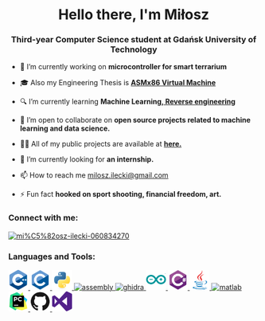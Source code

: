 <h1 align="center">Hello there, I'm Miłosz</h1>
<h3 align="center">Third-year Computer Science student at Gdańsk University of Technology</h3>

- 👷 I’m currently working on **microcontroller for smart terrarium**

- 🎓 Also my Engineering Thesis is <a href="https://git.pg.edu.pl/p1306372/assembly-virtual-machine">**ASMx86 Virtual Machine**</a>

- 🔍 I’m currently learning **Machine Learning,<a href="https://github.com/milosz-student/assembly-virtual-machine"> Reverse engineering**</a>

- 🤝 I’m open to collaborate on **open source projects related to machine learning and data science.**

- 👨‍💻 All of my public projects are available at <a href="https://github.com/milosz-student?tab=repositories">**here.**</a>

- 👀 I’m currently looking for **an internship.**

- 📫 How to reach me [milosz.ilecki@gmail.com](milosz.ilecki@gmail.com)

- ⚡ Fun fact **hooked on sport shooting, financial freedom, art.**

<h3 align="left">Connect with me:</h3>
<p align="left">
<a href="https://www.linkedin.com/in/m-ilecki/" target="blank"><img align="center" src="https://raw.githubusercontent.com/rahuldkjain/github-profile-readme-generator/master/src/images/icons/Social/linked-in-alt.svg" alt="mi%C5%82osz-ilecki-060834270" height="30" width="40" /></a>
</p>
<h3 align="left">Languages and Tools:</h3>
<p align="left"> 

<a href="https://www.w3schools.com/cpp/" target="_blank" rel="noreferrer"> <img src="https://raw.githubusercontent.com/devicons/devicon/master/icons/cplusplus/cplusplus-original.svg" alt="cplusplus" width="40" height="40"/> </a> <a href="https://www.cprogramming.com/" target="_blank" rel="noreferrer"> <img src="https://raw.githubusercontent.com/devicons/devicon/master/icons/c/c-original.svg" alt="c" width="40" height="40"/> </a> <a href="https://www.python.org" target="_blank" rel="noreferrer"> <img src="https://raw.githubusercontent.com/devicons/devicon/master/icons/python/python-original.svg" alt="python" width="40" height="40"/> </a> <a href="https://learn.microsoft.com/pl-pl/cpp/assembler/masm/masm-for-x64-ml64-exe?view=msvc-170" target="_blank" rel="noreferrer"> <img src="https://user-images.githubusercontent.com/5421823/62779160-4d8fff00-baaa-11e9-8534-d3f17248b073.png" alt="assembly" width="40" height="40"/> </a><a href="https://ghidra-sre.org/" target="_blank" rel="noreferrer"> <img src="https://user-images.githubusercontent.com/16199912/56060896-12690380-5d36-11e9-802e-8c7e70cd481e.png" alt="ghidra" width="40" height="40"/> </a><a href="https://www.arduino.cc/" target="_blank" rel="noreferrer"> <img src="https://github.com/devicons/devicon/blob/master/icons/arduino/arduino-original.svg" alt="arduino" width="40" height="40"/> </a><a href="https://www.w3schools.com/cs/" target="_blank" rel="noreferrer"> <img src="https://raw.githubusercontent.com/devicons/devicon/master/icons/csharp/csharp-original.svg" alt="csharp" width="40" height="40"/> </a> <a href="https://www.java.com" target="_blank" rel="noreferrer"> <img src="https://raw.githubusercontent.com/devicons/devicon/master/icons/java/java-original.svg" alt="java" width="40" height="40"/> </a> <a href="https://www.mathworks.com/" target="_blank" rel="noreferrer"> <img src="https://upload.wikimedia.org/wikipedia/commons/2/21/Matlab_Logo.png" alt="matlab" width="40" height="40"/> </a><a href="https://www.jetbrains.com/pycharm/" target="_blank" rel="noreferrer"> <img src="https://github.com/devicons/devicon/blob/master/icons/pycharm/pycharm-original.svg" alt="pycharm" width="40" height="40"/> </a><a href="https://github.com/" target="_blank" rel="noreferrer"> <img src="https://github.com/devicons/devicon/blob/master/icons/github/github-original.svg" alt="github" width="40" height="40"/> </a><a href="https://code.visualstudio.com/" target="_blank" rel="noreferrer"> <img src="https://github.com/devicons/devicon/blob/master/icons/visualstudio/visualstudio-plain.svg" alt="visual studio" width="40" height="40"/> </a>







